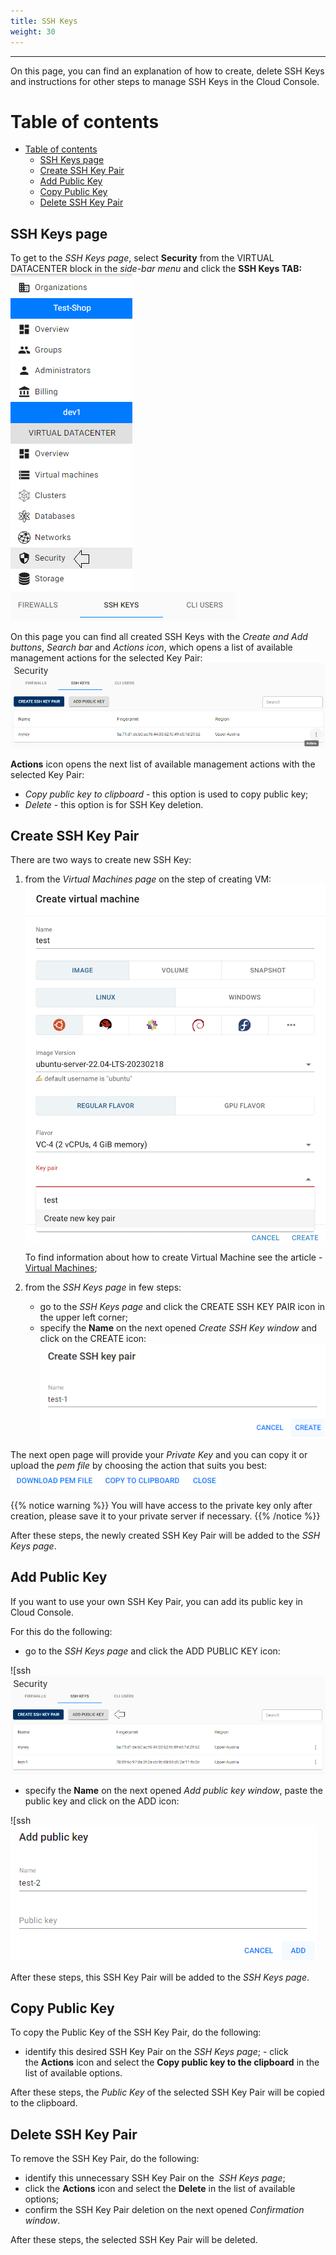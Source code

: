 ```yaml
---
title: SSH Keys
weight: 30
---
```

___
On this page, you can find an explanation of how to create, delete SSH Keys and instructions for other steps to manage SSH Keys in the Cloud Console.

# Table of contents

- [Table of contents](#table-of-contents)
  - [SSH Keys page](#ssh-keys-page)
  - [Create SSH Key Pair](#create-ssh-key-pair)
  - [Add Public Key](#add-public-key)
  - [Copy Public Key](#copy-public-key)
  - [Delete SSH Key Pair](#delete-ssh-key-pair)

## SSH Keys page
To get to the *SSH Keys page*, select **Security** from the VIRTUAL DATACENTER block in the *side-bar menu* and click the **SSH Keys TAB:**
![](../../../assets/images/cli/1.png?width=15pc&classes=border,shadow) 
![](../../../assets/images/ssh/1.png?width=20pc&classes=border,shadow)

On this page you can find all created SSH Keys with the *Create and Add buttons*, *Search bar* and *Actions icon*, which opens a list of available management actions for the selected Key Pair:
![](../../../assets/images/ssh/2.png?classes=border,shadow)   

**Actions** icon opens the next list of available management actions with the selected Key Pair:
- *Copy public key to clipboard* - this option is used to copy public key;
- *Delete* - this option is for SSH Key deletion.

## Create SSH Key Pair

There are two ways to create new SSH Key:  
1) from the *Virtual Machines page* on the step of creating VM:  
![](../../../assets/images/ssh/7.png?width=30pc&classes=border,shadow)
To find information about how to create Virtual Machine see the article - [Virtual Machines](https://docs.ventuscloud.eu/products/compute/virtual-machines/);  

1) from the *SSH Keys page* in few steps:
   * go to the *SSH Keys page* and click the CREATE SSH KEY PAIR icon in the upper left corner;
   * specify the **Name** on the next opened *Create SSH Key window* and click on the CREATE icon:  
![](../../../assets/images/ssh/3.png?width=35pc&classes=border,shadow)

The next open page will provide your *Private Key* and you can copy it or upload the *pem file* by choosing the action that suits you best:
![](../../../assets/images/ssh/4.png?width=20pc&classes=border,shadow)

{{% notice warning %}}
You will have access to the private key only after creation, please save it to your private server if necessary.
{{% /notice %}}
 
After these steps, the newly created SSH Key Pair will be added to the *SSH Keys page*.

## Add Public Key 

If you want to use your own SSH Key Pair, you can add its public key in Cloud Console.

For this do the following:
- go to the *SSH Keys page* and click the ADD PUBLIC KEY icon:   

![ssh![](../../../assets/images/ssh/5.png?classes=border,shadow)

- specify the **Name** on the next opened *Add public key window*, paste the public key and click on the ADD icon:  
  
![ssh![](../../../assets/images/ssh/6.png?width=35pc&classes=border,shadow)

After these steps, this SSH Key Pair will be added to the *SSH Keys page*.

## Copy Public Key
To copy the Public Key of the SSH Key Pair, do the following:
- identify this desired SSH Key Pair on the *SSH Keys page*;
- click the **Actions** icon and select the **Copy public key to the clipboard** in the list of available options.

After these steps, the *Public Key* of the selected SSH Key Pair will be copied to the clipboard.

## Delete SSH Key Pair
To remove the SSH Key Pair, do the following:
- identify this unnecessary SSH Key Pair on the  *SSH Keys page*;
- click the **Actions** icon and select the **Delete** in the list of available options;
- confirm the SSH Key Pair deletion on the next opened *Confirmation window*.

After these steps, the selected SSH Key Pair will be deleted.

